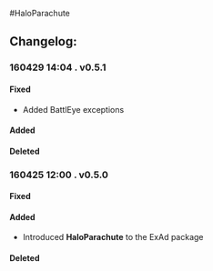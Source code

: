 #HaloParachute  
## Changelog:    
### 160429 14:04 . v0.5.1  
#### Fixed  
* Added BattlEye exceptions  
#### Added  
#### Deleted  

### 160425 12:00 . v0.5.0  
#### Fixed  
#### Added  
* Introduced **HaloParachute** to the ExAd package
#### Deleted  
